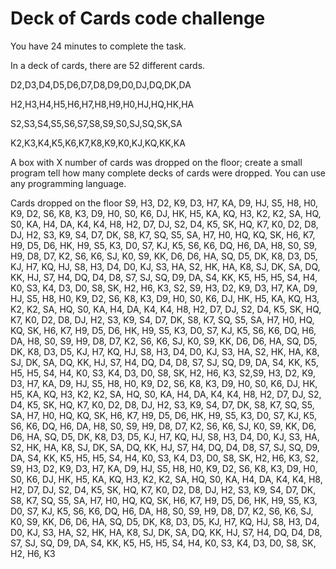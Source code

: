 # Deck of Cards code challenge

You have 24 minutes to complete the task.

In a deck of cards, there are 52 different cards.

D2,D3,D4,D5,D6,D7,D8,D9,D0,DJ,DQ,DK,DA

H2,H3,H4,H5,H6,H7,H8,H9,H0,HJ,HQ,HK,HA

S2,S3,S4,S5,S6,S7,S8,S9,S0,SJ,SQ,SK,SA

K2,K3,K4,K5,K6,K7,K8,K9,K0,KJ,KQ,KK,KA

A box with X number of cards was dropped on the floor; create a small program tell how many complete decks of cards were dropped. You can use any programming language.

Cards dropped on the floor S9, H3, D2, K9, D3, H7, KA, D9, HJ, S5, H8, H0, K9, D2, S6, K8, K3, D9, H0, S0, K6, DJ, HK, H5, KA, KQ, H3, K2, K2, SA, HQ, S0, KA, H4, DA, K4, K4, H8, H2, D7, DJ, S2, D4, K5, SK, HQ, K7, K0, D2, D8, DJ, H2, S3, K9, S4, D7, DK, S8, K7, SQ, S5, SA, H7, H0, HQ, KQ, SK, H6, K7, H9, D5, D6, HK, H9, S5, K3, D0, S7, KJ, K5, S6, K6, DQ, H6, DA, H8, S0, S9, H9, D8, D7, K2, S6, K6, SJ, K0, S9, KK, D6, D6, HA, SQ, D5, DK, K8, D3, D5, KJ, H7, KQ, HJ, S8, H3, D4, D0, KJ, S3, HA, S2, HK, HA, K8, SJ, DK, SA, DQ, KK, HJ, S7, H4, DQ, D4, D8, S7, SJ, SQ, D9, DA, S4, KK, K5, H5, H5, S4, H4, K0, S3, K4, D3, D0, S8, SK, H2, H6, K3, S2, S9, H3, D2, K9, D3, H7, KA, D9, HJ, S5, H8, H0, K9, D2, S6, K8, K3, D9, H0, S0, K6, DJ, HK, H5, KA, KQ, H3, K2, K2, SA, HQ, S0, KA, H4, DA, K4, K4, H8, H2, D7, DJ, S2, D4, K5, SK, HQ, K7, K0, D2, D8, DJ, H2, S3, K9, S4, D7, DK, S8, K7, SQ, S5, SA, H7, H0, HQ, KQ, SK, H6, K7, H9, D5, D6, HK, H9, S5, K3, D0, S7, KJ, K5, S6, K6, DQ, H6, DA, H8, S0, S9, H9, D8, D7, K2, S6, K6, SJ, K0, S9, KK, D6, D6, HA, SQ, D5, DK, K8, D3, D5, KJ, H7, KQ, HJ, S8, H3, D4, D0, KJ, S3, HA, S2, HK, HA, K8, SJ, DK, SA, DQ, KK, HJ, S7, H4, DQ, D4, D8, S7, SJ, SQ, D9, DA, S4, KK, K5, H5, H5, S4, H4, K0, S3, K4, D3, D0, S8, SK, H2, H6, K3, S2,S9, H3, D2, K9, D3, H7, KA, D9, HJ, S5, H8, H0, K9, D2, S6, K8, K3, D9, H0, S0, K6, DJ, HK, H5, KA, KQ, H3, K2, K2, SA, HQ, S0, KA, H4, DA, K4, K4, H8, H2, D7, DJ, S2, D4, K5, SK, HQ, K7, K0, D2, D8, DJ, H2, S3, K9, S4, D7, DK, S8, K7, SQ, S5, SA, H7, H0, HQ, KQ, SK, H6, K7, H9, D5, D6, HK, H9, S5, K3, D0, S7, KJ, K5, S6, K6, DQ, H6, DA, H8, S0, S9, H9, D8, D7, K2, S6, K6, SJ, K0, S9, KK, D6, D6, HA, SQ, D5, DK, K8, D3, D5, KJ, H7, KQ, HJ, S8, H3, D4, D0, KJ, S3, HA, S2, HK, HA, K8, SJ, DK, SA, DQ, KK, HJ, S7, H4, DQ, D4, D8, S7, SJ, SQ, D9, DA, S4, KK, K5, H5, H5, S4, H4, K0, S3, K4, D3, D0, S8, SK, H2, H6, K3, S2, S9, H3, D2, K9, D3, H7, KA, D9, HJ, S5, H8, H0, K9, D2, S6, K8, K3, D9, H0, S0, K6, DJ, HK, H5, KA, KQ, H3, K2, K2, SA, HQ, S0, KA, H4, DA, K4, K4, H8, H2, D7, DJ, S2, D4, K5, SK, HQ, K7, K0, D2, D8, DJ, H2, S3, K9, S4, D7, DK, S8, K7, SQ, S5, SA, H7, H0, HQ, KQ, SK, H6, K7, H9, D5, D6, HK, H9, S5, K3, D0, S7, KJ, K5, S6, K6, DQ, H6, DA, H8, S0, S9, H9, D8, D7, K2, S6, K6, SJ, K0, S9, KK, D6, D6, HA, SQ, D5, DK, K8, D3, D5, KJ, H7, KQ, HJ, S8, H3, D4, D0, KJ, S3, HA, S2, HK, HA, K8, SJ, DK, SA, DQ, KK, HJ, S7, H4, DQ, D4, D8, S7, SJ, SQ, D9, DA, S4, KK, K5, H5, H5, S4, H4, K0, S3, K4, D3, D0, S8, SK, H2, H6, K3

